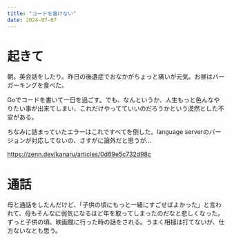 ```yaml
---
title: "コードを書けない"
date: 2024-07-07
---
```


# 起きて
朝。英会話をしたり。昨日の後遺症でおなかがちょっと痛いが元気。お昼はバーガーキングを食べた。

Goでコードを書いて一日を過ごす。でも、なんというか、人生もっと色んなやりたい事が出来てしまい、これだけやってていいのだろうかという漠然とした不安がある。


ちなみに詰まっていたエラーはこれですべてを倒した。language serverのバージョンが対応してないの、さすがに論外だと思うが...

https://zenn.dev/kanaru/articles/0d69e5c732d98c


# 通話
母と通話をしたんだけど、「子供の頃にもっと一緒にすごせばよかった」と言われて、母もそんなに弱気になるほど年を取ってしまったのだなと悲しくなった。ずっと子供の頃、映画館に行った時の話をされる。うまく相槌は打てないが、仕方ないなとも思う。